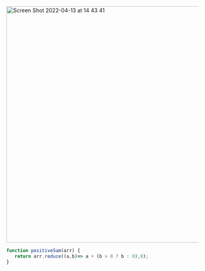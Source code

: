 




<img width="618" alt="Screen Shot 2022-04-13 at 14 43 41" src="https://user-images.githubusercontent.com/37787994/163275442-c473b80b-f78c-4c4c-b82c-27ee2cf0ad9b.png">



```js
function positiveSum(arr) {
   return arr.reduce((a,b)=> a + (b > 0 ? b : 0),0);
}
```
